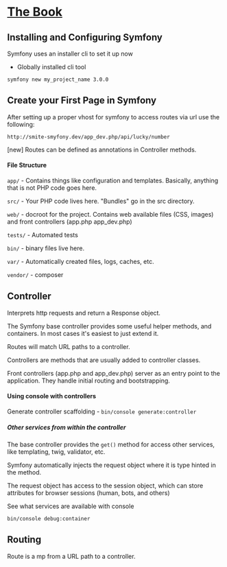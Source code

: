 # [The Book](https://symfony.com/doc/current/book/index.html)

## Installing and Configuring Symfony

Symfony uses an installer cli to set it up now

* Globally installed cli tool

`symfony new my_project_name 3.0.0`

## Create your First Page in Symfony

After setting up a proper vhost for symfony to access routes via url use the following: 

`http://smite-smyfony.dev/app_dev.php/api/lucky/number`

[new] Routes can be defined as annotations in Controller methods.

#### File Structure

`app/` - Contains things like configuration and templates. Basically, anything that is not PHP code goes here.

`src/` - Your PHP code lives here. "Bundles" go in the src directory.

`web/` - docroot for the project. Contains web available files (CSS, images) and front controllers (app.php app_dev.php)

`tests/` - Automated tests

`bin/` - binary files live here.

`var/` - Automatically created files, logs, caches, etc.

`vendor/` - composer 

## Controller

Interprets http requests and return a Response object.

The Symfony base controller provides some useful helper methods, and containers. In most cases it's easiest to just extend it. 

Routes will match URL paths to a controller.

Controllers are methods that are usually added to controller classes.

Front controllers (app.php and app_dev.php) server as an entry point to the application. They handle initial routing and bootstrapping.

#### Using console with controllers

Generate controller scaffolding - `bin/console generate:controller`

##### Other services from within the controller

The base controller provides the `get()` method for access other services, like templating, twig, validator, etc.

Symfony automatically injects the request object where it is type hinted in the method.

The request object has access to the session object, which can store attributes for browser sessions (human, bots, and others)

See what services are available with console

`bin/console debug:container`

## Routing

Route is a mp from a URL path to a controller.
